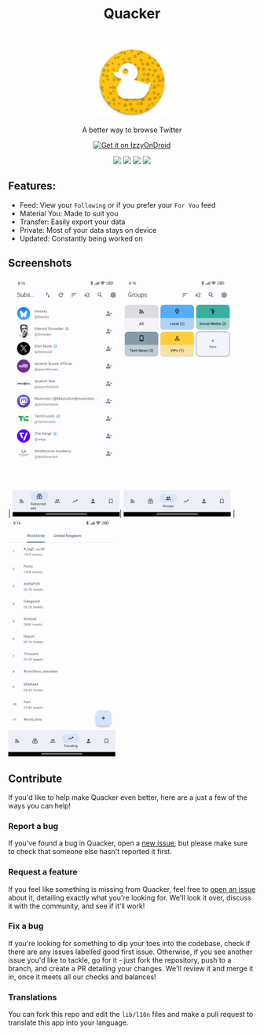 <h1 align="center"> Quacker </h1> <br>
<p align="center">
  <a href="https://github.com/thehcj/quacker">
    <img alt="Quacker" title="Quacker" src="fastlane/metadata/android/en-US/images/icon.png" width="144">
  </a>
</p>
<p align="center">
  A better way to browse Twitter
</p>

<p align="center">
  <a href="https://apt.izzysoft.de/fdroid/index/apk/com.thehcj.quacker">
    <img src="https://gitlab.com/IzzyOnDroid/repo/-/raw/master/assets/IzzyOnDroid.png"
       alt="Get it on IzzyOnDroid"
       height="80">
   </a>
</p>
<p align="center">
<a href="https://github.com/thehcj/quacker/releases" alt="GitHub release"><img src="https://img.shields.io/github/release/thehcj/quacker.svg?style=for-the-badge" ></a>
<a href="/LICENSE" alt="License: MIT"><img src="https://img.shields.io/badge/License-MIT-blue.svg?style=for-the-badge"></a>
<a href="https://github.com/thehcj/quacker/actions" alt="Build Status"><img src="https://img.shields.io/github/actions/workflow/status/TheHCJ/Quacker/ci.yml?style=for-the-badge&label=ci
"></a>
<a href="https://github.com/TheHCJ/Quacker/" alt="Stars"><img src="https://img.shields.io/github/stars/TheHCJ/Quacker?style=for-the-badge&logoColor=e6e6fa&color=ffd700
"></a>
</p>
 
## Features:
* Feed: View your `Following` or if you prefer your `For You` feed
* Material You: Made to suit you
* Transfer: Easily export your data
* Private: Most of your data stays on device
* Updated: Constantly being worked on

## Screenshots

| <img alt="Viewing subscriptions" src="fastlane/metadata/android/en-US/images/phoneScreenshots/1.jpg" width="218"/>| <img alt="Viewing groups" src="fastlane/metadata/android/en-US/images/phoneScreenshots/2.jpg" width="218"/> | <img alt="Viewing trends" src="fastlane/metadata/android/en-US/images/phoneScreenshots/3.jpg" width="218"/>

## Contribute
If you'd like to help make Quacker even better, here are a just a few of the ways you can help!

### Report a bug
If you've found a bug in Quacker, open a [new issue](https://github.com/thehcj/quacker/issues/new/choose), but please make sure to check that someone else hasn't reported it first.

### Request a feature
If you feel like something is missing from Quacker, feel free to [open an issue](https://github.com/thehcj/quacker/issues/new/choose) about it, detailing exactly what you're looking for. We'll look it over, discuss it with the community, and see if it'll work!

### Fix a bug
If you're looking for something to dip your toes into the codebase, check if there are any issues labelled good first issue. Otherwise, if you see another issue you'd like to tackle, go for it - just fork the repository, push to a branch, and create a PR detailing your changes. We'll review it and merge it in, once it meets all our checks and balances!

### Translations
You can fork this repo and edit the `lib/l10n` files and make a pull request to translate this app into your language.
